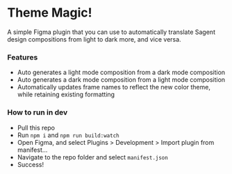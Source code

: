 # Theme Magic!
A simple Figma plugin that you can use to automatically translate Sagent design compositions from light to dark more, and vice versa.

### Features
* Auto generates a light mode composition from a dark mode composition
* Auto generates a dark mode composition from a light mode composition
* Automatically updates frame names to reflect the new color theme, while retaining existing formatting

### How to run in dev
* Pull this repo
* Run `npm i` and `npm run build:watch`
* Open Figma, and select Plugins > Development > Import plugin from manifest...
* Navigate to the repo folder and select `manifest.json`
* Success!
